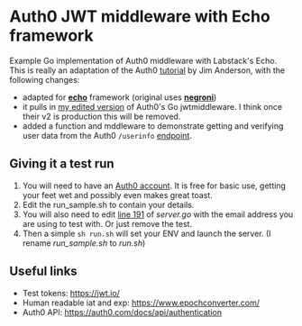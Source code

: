 # Auth0 JWT middleware with Echo framework
Example Go implementation of Auth0 middleware with Labstack's Echo. This is really an adaptation of the Auth0 [tutorial](https://auth0.com/docs/quickstart/backend/golang/01-authorization) by Jim Anderson, with the following changes:
- adapted for [**echo**](https://github.com/labstack/echo) framework (original uses [**negroni**](https://github.com/urfave/negroni))
- it pulls in [my edited version](https://github.com/b-venter/auth0-go-jwt-middleware) of Auth0's Go jwtmiddleware. I think once their v2 is production this will be removed.
- added a function and mddleware to demonstrate getting and verifying user data from the Auth0 `/userinfo` [endpoint](https://auth0.com/docs/api/authentication?shell#get-user-info).


## Giving it a test run
1. You will need to have an [Auth0 account](https://auth0.com/). It is free for basic use, getting your feet wet and possibly even makes great toast.
2. Edit the run_sample.sh to contain your details.
3. You will also need to edit [line 191](https://github.com/b-venter/auth0-echo/blob/9c4945df5ec204f626b73845756a626d5f7aab0b/server.go#L191) of *server.go* with the email address you are using to test with. Or just remove the test.
4. Then a simple `sh run.sh` will set your ENV and launch the server. (I rename *run_sample.sh* to *run.sh*)

## Useful links
* Test tokens: https://jwt.io/
* Human readable iat and exp: https://www.epochconverter.com/
* Auth0 API: https://auth0.com/docs/api/authentication
